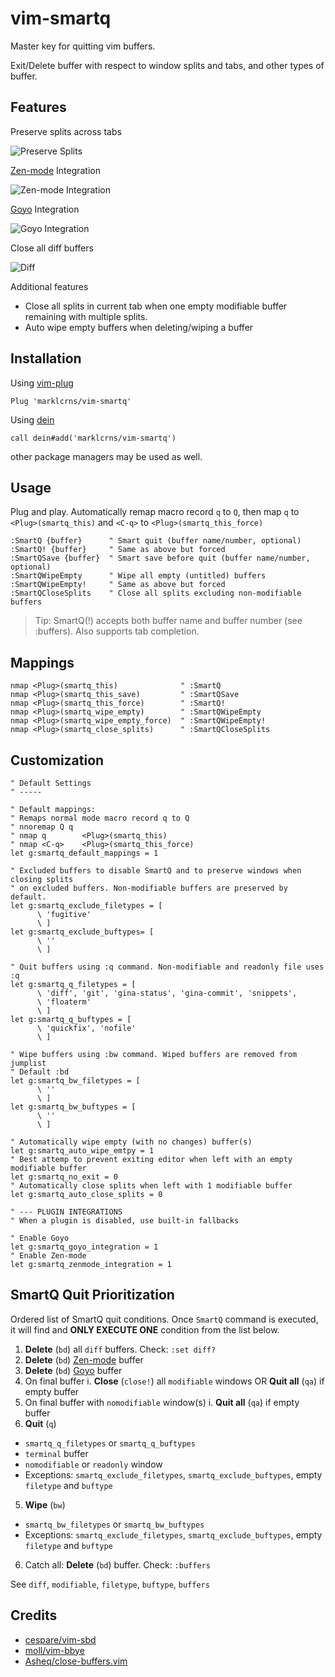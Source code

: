 # vim-smartq

Master key for quitting vim buffers.

Exit/Delete buffer with respect to window splits and tabs, and other types of
buffer.

## Features

Preserve splits across tabs

![Preserve Splits](https://i.imgur.com/uKRWrjS.gif)

[Zen-mode](https://github.com/folke/zen-mode.nvim) Integration

![Zen-mode Integration](https://i.imgur.com/XuZZjaG.gif)

[Goyo](https://github.com/junegunn/goyo.vim) Integration

![Goyo Integration](https://i.imgur.com/sB70XEK.gif)

Close all diff buffers

![Diff](https://i.imgur.com/qSTQfGl.gif)

Additional features

- Close all splits in current tab when one empty modifiable buffer remaining
  with multiple splits.
- Auto wipe empty buffers when deleting/wiping a buffer

## Installation

Using [vim-plug](https://github.com/junegunn/vim-plug)

```vim
Plug 'marklcrns/vim-smartq'
```

Using [dein](https://github.com/Shougo/dein.vim)

```vim
call dein#add('marklcrns/vim-smartq')
```

other package managers may be used as well.

## Usage

Plug and play. Automatically remap macro record `q` to `Q`, then map `q` to
`<Plug>(smartq_this)` and `<C-q>` to `<Plug>(smartq_this_force)`

```vim
:SmartQ {buffer}      " Smart quit (buffer name/number, optional)
:SmartQ! {buffer}     " Same as above but forced
:SmartQSave {buffer}  " Smart save before quit (buffer name/number, optional)
:SmartQWipeEmpty      " Wipe all empty (untitled) buffers
:SmartQWipeEmpty!     " Same as above but forced
:SmartQCloseSplits    " Close all splits excluding non-modifiable buffers
```

> Tip: SmartQ(!) accepts both buffer name and buffer number (see :buffers). Also
> supports tab completion.

## Mappings

```vim
nmap <Plug>(smartq_this)              " :SmartQ
nmap <Plug>(smartq_this_save)         " :SmartQSave
nmap <Plug>(smartq_this_force)        " :SmartQ!
nmap <Plug>(smartq_wipe_empty)        " :SmartQWipeEmpty
nmap <Plug>(smartq_wipe_empty_force)  " :SmartQWipeEmpty!
nmap <Plug>(smartq_close_splits)      " :SmartQCloseSplits
```

## Customization

```vim
" Default Settings
" -----

" Default mappings:
" Remaps normal mode macro record q to Q
" nnoremap Q q
" nmap q        <Plug>(smartq_this)
" nmap <C-q>    <Plug>(smartq_this_force)
let g:smartq_default_mappings = 1

" Excluded buffers to disable SmartQ and to preserve windows when closing splits
" on excluded buffers. Non-modifiable buffers are preserved by default.
let g:smartq_exclude_filetypes = [
      \ 'fugitive'
      \ ]
let g:smartq_exclude_buftypes= [
      \ ''
      \ ]

" Quit buffers using :q command. Non-modifiable and readonly file uses :q
let g:smartq_q_filetypes = [
      \ 'diff', 'git', 'gina-status', 'gina-commit', 'snippets',
      \ 'floaterm'
      \ ]
let g:smartq_q_buftypes = [
      \ 'quickfix', 'nofile'
      \ ]

" Wipe buffers using :bw command. Wiped buffers are removed from jumplist
" Default :bd
let g:smartq_bw_filetypes = [
      \ ''
      \ ]
let g:smartq_bw_buftypes = [
      \ ''
      \ ]

" Automatically wipe empty (with no changes) buffer(s)
let g:smartq_auto_wipe_emtpy = 1
" Best attemp to prevent exiting editor when left with an empty modifiable buffer
let g:smartq_no_exit = 0
" Automatically close splits when left with 1 modifiable buffer
let g:smartq_auto_close_splits = 0

" --- PLUGIN INTEGRATIONS
" When a plugin is disabled, use built-in fallbacks

" Enable Goyo
let g:smartq_goyo_integration = 1
" Enable Zen-mode
let g:smartq_zenmode_integration = 1
```

## SmartQ Quit Prioritization

Ordered list of SmartQ quit conditions. Once `SmartQ` command is executed, it
will find and **ONLY EXECUTE ONE** condition from the list below.

1. **Delete** (`bd`) all `diff` buffers. Check: `:set diff?`
2. **Delete** (`bd`) [Zen-mode](https://github.com/folke/zen-mode.nvim) buffer
2. **Delete** (`bd`) [Goyo](https://github.com/junegunn/goyo.vim) buffer
3. On final buffer
  i. **Close** (`close!`) all `modifiable` windows OR **Quit all** (`qa`) if empty buffer
4. On final buffer with `nomodifiable` window(s)
  i. **Quit all** (`qa`) if empty buffer
5. **Quit** (`q`)
  - `smartq_q_filetypes` or `smartq_q_buftypes`
  - `terminal` buffer
  - `nomodifiable` or `readonly` window
  - Exceptions: `smartq_exclude_filetypes`, `smartq_exclude_buftypes`, empty `filetype` and `buftype`
5. **Wipe** (`bw`)
  - `smartq_bw_filetypes` or `smartq_bw_buftypes`
  - Exceptions: `smartq_exclude_filetypes`, `smartq_exclude_buftypes`, empty `filetype` and `buftype`
6. Catch all: **Delete** (`bd`) buffer. Check: `:buffers`

See `diff`, `modifiable`, `filetype`, `buftype`, `buffers`


## Credits

- [cespare/vim-sbd](https://github.com/cespare/vim-sbd)
- [moll/vim-bbye](https://github.com/moll/vim-bbye)
- [Asheq/close-buffers.vim](https://github.com/Asheq/close-buffers.vim)


